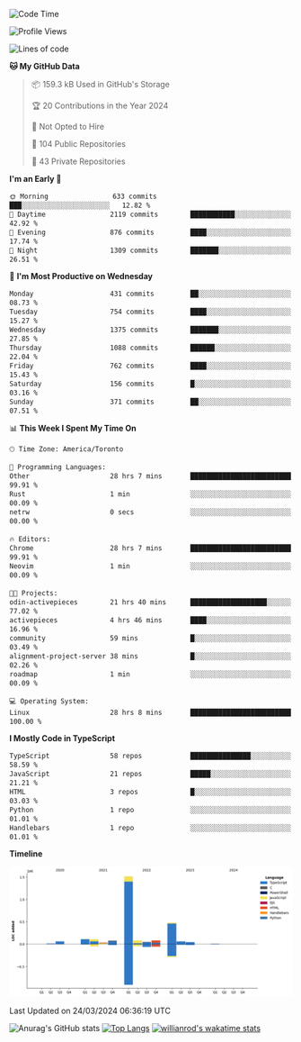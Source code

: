 <!--START_SECTION:waka-->
![Code Time](http://img.shields.io/badge/Code%20Time-1%2C337%20hrs%2038%20mins-blue)

![Profile Views](http://img.shields.io/badge/Profile%20Views-0-blue)

![Lines of code](https://img.shields.io/badge/From%20Hello%20World%20I%27ve%20Written-2.7%20million%20lines%20of%20code-blue)

**🐱 My GitHub Data** 

> 📦 159.3 kB Used in GitHub's Storage 
 > 
> 🏆 20 Contributions in the Year 2024
 > 
> 🚫 Not Opted to Hire
 > 
> 📜 104 Public Repositories 
 > 
> 🔑 43 Private Repositories 
 > 
**I'm an Early 🐤** 

```text
🌞 Morning                633 commits         ███░░░░░░░░░░░░░░░░░░░░░░   12.82 % 
🌆 Daytime                2119 commits        ███████████░░░░░░░░░░░░░░   42.92 % 
🌃 Evening                876 commits         ████░░░░░░░░░░░░░░░░░░░░░   17.74 % 
🌙 Night                  1309 commits        ███████░░░░░░░░░░░░░░░░░░   26.51 % 
```
📅 **I'm Most Productive on Wednesday** 

```text
Monday                   431 commits         ██░░░░░░░░░░░░░░░░░░░░░░░   08.73 % 
Tuesday                  754 commits         ████░░░░░░░░░░░░░░░░░░░░░   15.27 % 
Wednesday                1375 commits        ███████░░░░░░░░░░░░░░░░░░   27.85 % 
Thursday                 1088 commits        ██████░░░░░░░░░░░░░░░░░░░   22.04 % 
Friday                   762 commits         ████░░░░░░░░░░░░░░░░░░░░░   15.43 % 
Saturday                 156 commits         █░░░░░░░░░░░░░░░░░░░░░░░░   03.16 % 
Sunday                   371 commits         ██░░░░░░░░░░░░░░░░░░░░░░░   07.51 % 
```


📊 **This Week I Spent My Time On** 

```text
🕑︎ Time Zone: America/Toronto

💬 Programming Languages: 
Other                    28 hrs 7 mins       █████████████████████████   99.91 % 
Rust                     1 min               ░░░░░░░░░░░░░░░░░░░░░░░░░   00.09 % 
netrw                    0 secs              ░░░░░░░░░░░░░░░░░░░░░░░░░   00.00 % 

🔥 Editors: 
Chrome                   28 hrs 7 mins       █████████████████████████   99.91 % 
Neovim                   1 min               ░░░░░░░░░░░░░░░░░░░░░░░░░   00.09 % 

🐱‍💻 Projects: 
odin-activepieces        21 hrs 40 mins      ███████████████████░░░░░░   77.02 % 
activepieces             4 hrs 46 mins       ████░░░░░░░░░░░░░░░░░░░░░   16.96 % 
community                59 mins             █░░░░░░░░░░░░░░░░░░░░░░░░   03.49 % 
alignment-project-server 38 mins             █░░░░░░░░░░░░░░░░░░░░░░░░   02.26 % 
roadmap                  1 min               ░░░░░░░░░░░░░░░░░░░░░░░░░   00.09 % 

💻 Operating System: 
Linux                    28 hrs 8 mins       █████████████████████████   100.00 % 
```

**I Mostly Code in TypeScript** 

```text
TypeScript               58 repos            ███████████████░░░░░░░░░░   58.59 % 
JavaScript               21 repos            █████░░░░░░░░░░░░░░░░░░░░   21.21 % 
HTML                     3 repos             █░░░░░░░░░░░░░░░░░░░░░░░░   03.03 % 
Python                   1 repo              ░░░░░░░░░░░░░░░░░░░░░░░░░   01.01 % 
Handlebars               1 repo              ░░░░░░░░░░░░░░░░░░░░░░░░░   01.01 % 
```



**Timeline**

![Lines of Code chart](https://raw.githubusercontent.com/wise-introvert/wise-introvert/master/assets/bar_graph.png)


 Last Updated on 24/03/2024 06:36:19 UTC
<!--END_SECTION:waka-->

![Anurag's GitHub stats](https://github-readme-stats.vercel.app/api?username=wise-introvert&count_private=true&show_icons=true)
[![Top Langs](https://github-readme-stats.vercel.app/api/top-langs/?username=wise-introvert&langs_count=10)](https://github.com/anuraghazra/github-readme-stats)
[![willianrod's wakatime stats](https://github-readme-stats.vercel.app/api/wakatime?username=wiseintrovert)](https://github.com/anuraghazra/github-readme-stats)
